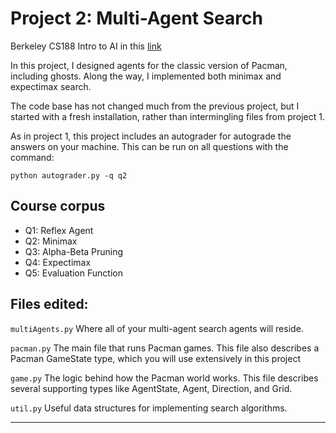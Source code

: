 # Project 2: Multi-Agent Search

Berkeley CS188 Intro to AI in this [link](http://ai.berkeley.edu/search.html)  

In this project, I designed agents for the classic version of Pacman, including ghosts. Along the way, I implemented both minimax and expectimax search.

The code base has not changed much from the previous project, but I started with a fresh installation, rather than intermingling files from project 1.

As in project 1, this project includes an autograder for autograde the answers on your machine. This can be run on all questions with the command:
```
python autograder.py -q q2
```
## Course corpus
- Q1: Reflex Agent
- Q2: Minimax
- Q3: Alpha-Beta Pruning
- Q4: Expectimax
- Q5: Evaluation Function

## Files edited:
```multiAgents.py```	Where all of your multi-agent search agents will reside.

```pacman.py```	The main file that runs Pacman games. This file also describes a Pacman GameState type, which you will use extensively in this project

```game.py```	The logic behind how the Pacman world works. This file describes several supporting types like AgentState, Agent, Direction, and Grid.

```util.py```	Useful data structures for implementing search algorithms.

---
